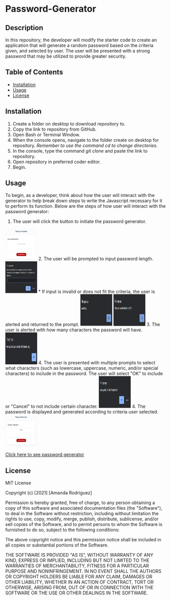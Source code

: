 # Password-Generator

## Description
In this repository, the developer will modify the starter code to create an application that will generate a random password based on the criteria given, and selected by user. The user will be presented with a strong password that may be utilized to provide greater security.

## Table of Contents
* [Installation](#installation)
* [Usage](#usage)
* [License](#license)

## Installation
1. Create a folder on desktop to download repository to.
2. Copy the link to repository from GitHub.
3. Open Bash or Terminal Window.
4. When the console opens, navigate to the folder create on desktop for repository. *Remember to use the command cd to change directories.*
5. In the console, type the command <i> git clone </i> and paste the link to repository.
6. Open repository in preferred coder editor.
7. Begin.

## Usage
To begin, as a developer, think about how the user will interact with the generator to help break down steps to write the Javascript necessary for it to perform its function. Below are the steps of how user will interact with the password generator:
1. The user will click the button to initiate the password generator. 
<img src="assets\images\pwd-generator.PNG" alt="image of password generator" height="100" width="100">
2. The user will be prompted to input password length.
<img src="assets\images\pwdlengthprompt.PNG" alt="image of password length prompt" height="100" width="100">
* If input is invalid or does not fit the criteria, the user is alerted and returned to the prompt.
<img src="assets\images\pwdlengthalert1.PNG" alt="image of password length alert for not meeting criteria" height="100" width="100">
<img src="assets\images\pwdlengthalert2.PNG" alt="image of password length alert for invalid entry" height="100" width="100">
3. The user is alerted with how many characters the password will have. 
<img src="assets\images\pwdlengthalert3.PNG" alt="image of password length alert for invalid entry" height="100" width="100">
4. The user is presented with multiple prompts to select what characters (such as lowercase, uppercase, numeric, and/or special characters) to include in the password. The user will select "OK" to include or "Cancel" to not include certain character.
<img src="assets\images\lowercaseprompt.PNG" alt="image of one of the character prompts" height="100" width="100">
4. The password is displayed and generated according to criteria user selected. 
<img src="assets\images\pwdexample.PNG" alt="example of generated password" height="100" width="100">

[Click here to see password generator](https://amandardz.github.io/Password-Generator/)

## License
MIT License

Copyright (c) [2021] [Amanda Rodriguez]

Permission is hereby granted, free of charge, to any person obtaining a copy
of this software and associated documentation files (the "Software"), to deal
in the Software without restriction, including without limitation the rights
to use, copy, modify, merge, publish, distribute, sublicense, and/or sell
copies of the Software, and to permit persons to whom the Software is
furnished to do so, subject to the following conditions:

The above copyright notice and this permission notice shall be included in all
copies or substantial portions of the Software.

THE SOFTWARE IS PROVIDED "AS IS", WITHOUT WARRANTY OF ANY KIND, EXPRESS OR
IMPLIED, INCLUDING BUT NOT LIMITED TO THE WARRANTIES OF MERCHANTABILITY,
FITNESS FOR A PARTICULAR PURPOSE AND NONINFRINGEMENT. IN NO EVENT SHALL THE
AUTHORS OR COPYRIGHT HOLDERS BE LIABLE FOR ANY CLAIM, DAMAGES OR OTHER
LIABILITY, WHETHER IN AN ACTION OF CONTRACT, TORT OR OTHERWISE, ARISING FROM,
OUT OF OR IN CONNECTION WITH THE SOFTWARE OR THE USE OR OTHER DEALINGS IN THE
SOFTWARE.